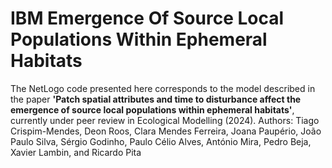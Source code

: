 # IBM Emergence Of Source Local Populations Within Ephemeral Habitats

The NetLogo code presented here corresponds to the model described in the paper **'Patch spatial attributes and time to disturbance affect the emergence of source local populations within ephemeral habitats'**, currently under peer review in Ecological Modelling (2024). Authors: Tiago Crispim-Mendes, Deon Roos, Clara Mendes Ferreira, Joana Paupério, João Paulo Silva, Sérgio Godinho, Paulo Célio Alves, António Mira, Pedro Beja, Xavier Lambin, and Ricardo Pita 
